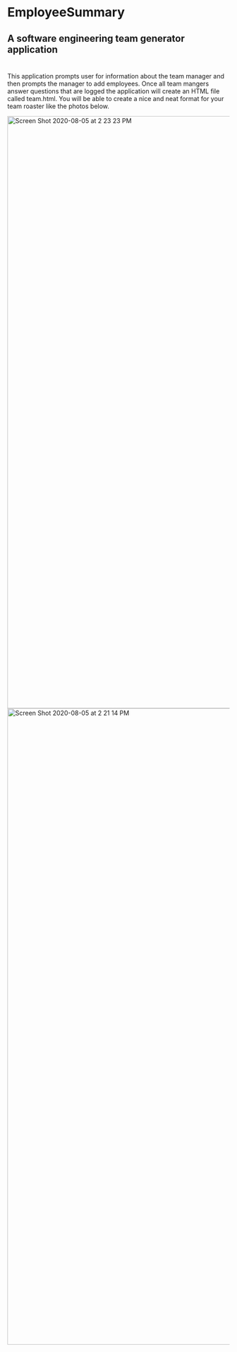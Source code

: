 # EmployeeSummary

## A software engineering team generator application

#
This application prompts user for information about the team manager and then prompts the manager to add employees. Once all team mangers answer questions that are logged the application will create an HTML file called team.html. You will be able to create a nice and neat format for your team roaster like the photos below.


<img width="1340" alt="Screen Shot 2020-08-05 at 2 23 23 PM" src="https://user-images.githubusercontent.com/64607428/89450292-4f75b800-d728-11ea-8859-610b21f4f0a9.png">

<img width="1440" alt="Screen Shot 2020-08-05 at 2 21 14 PM" src="https://user-images.githubusercontent.com/64607428/89450322-58ff2000-d728-11ea-9a00-b7bed47bcb60.png">
